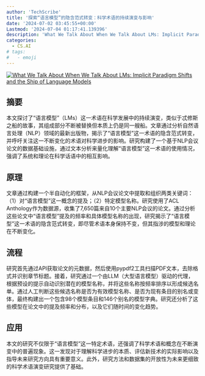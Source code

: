```yaml
---
author: 'TechScribe'
title: '探索“语言模型”的隐含范式转变：科学术语的持续演变与影响'
date: '2024-07-02 03:45:55+00:00'
Lastmod: '2024-07-04 01:17:41.139396'
description: 'What We Talk About When We Talk About LMs: Implicit Paradigm Shifts and the Ship of Language Models'
categories:
  - CS.AI
# tags:
#   - emoji
---
```


[![What We Talk About When We Talk About LMs: Implicit Paradigm Shifts and the Ship of Language Models](https://arxiv-research-1301205113.cos.ap-guangzhou.myqcloud.com/images/2407.01929v1.pdf_0.jpg)](https://arxiv.org/abs/2407.01929v1)

## 摘要

本文探讨了“语言模型”（LMs）这一术语在科学发展中的持续演变，类似于忒修斯之船的故事，其组成部分不断被替换但本质上仍是同一艘船。文章通过分析自然语言处理（NLP）领域的最新出版物，揭示了“语言模型”这一术语的隐含范式转变，并呼吁关注这一不断变化的术语对科学进步的影响。研究构建了一个基于NLP会议论文的数据基础设施，通过文本分析来量化理解“语言模型”这一术语的使用情况，强调了系统和理论在科学话语中的相互影响。<!--more-->

## 原理

文章通过构建一个半自动化的框架，从NLP会议论文中提取和组织两类关键词：（1）对“语言模型”这一概念的提及；（2）特定模型名称。研究使用了ACL Anthology作为数据源，收集了7,650篇来自10个主要NLP会议的论文。通过分析这些论文中“语言模型”提及的频率和具体模型名称的出现，研究揭示了“语言模型”这一术语的隐含范式转变，即尽管术语本身保持不变，但其指涉的模型和理论在不断变化。

## 流程

研究首先通过API获取论文的元数据，然后使用pypdf2工具扫描PDF文本，去除格式并识别章节标题。接着，研究通过一个由LLM（大型语言模型）驱动的代理，根据预设的提示自动识别潜在的模型名称，并将这些名称按频率排序以形成候选名单。通过人工判断这些候选名称是否为有效模型名称、是否为现有条目的别名或变体，最终构建出一个包含98个模型条目和146个别名的模型字典。研究还分析了这些模型在论文中的提及频率和分布，以及它们随时间的变化趋势。

## 应用

本文的研究不仅限于“语言模型”这一特定术语，还强调了科学术语和概念在不断演变中的普遍现象。这一发现对于理解科学进步的本质、评估新技术的实际影响以及指导未来研究方向具有重要意义。此外，研究方法和数据集的开放性为未来更细致的科学术语演变研究提供了基础。